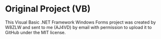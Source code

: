 # Original Project (VB)

This Visual Basic .NET Framework Windows Forms project was created by W8ZLW and sent to me (AJ4VD) by email with permission to upload it to GitHub under the MIT license.
